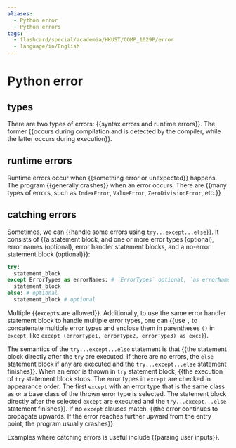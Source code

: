 ```yaml
---
aliases:
  - Python error
  - Python errors
tags:
  - flashcard/special/academia/HKUST/COMP_1029P/error
  - language/in/English
---
```


# Python error

## types

There are two types of errors: {{syntax errors and runtime errors}}. The former {{occurs during compilation and is detected by the compiler, while the latter occurs during execution}}. <!--SR:!2024-04-20,60,310!2024-04-14,55,310-->

## runtime errors

Runtime errors occur when {{something error or unexpected}} happens. The program {{generally crashes}} when an error occurs. There are {{many types of errors, such as `IndexError`, `ValueError`, `ZeroDivisionError`, etc.}} <!--SR:!2024-04-17,57,310!2024-04-29,67,310!2024-04-24,63,310-->

## catching errors

Sometimes, we can {{handle some errors using `try...except...else`}}. It consists of {{a statement block, and one or more error types (optional), error names (optional), error handler statement blocks, and a no-error statement block (optional)}}: <!--SR:!2024-04-17,58,310!2024-07-27,114,290-->

```Python
try:
  statement_block
except ErrorTypes as errorNames: # `ErrorTypes` optional, `as errorNames` optional
  statement_block
else: # optional
  statement_block # optional
```

Multiple {{`except`s are allowed}}. Additionally, to use the same error handler statement block to handle multiple error types, one can {{use `,` to concatenate multiple error types and enclose them in parentheses `()` in `except`, like `except (errorType1, errorType2, errorType3) as exc:`}}. <!--SR:!2024-04-28,66,310!2024-04-09,51,310-->

The semantics of the `try...except...else` statement is that {{the statement block directly after the `try` are executed. If there are no errors, the `else` statement block if any are executed and the `try...except...else` statement finishes}}. When an error is thrown in `try` statement block, {{the execution of `try` statement block stops. The error types in `except` are checked in appearance order. The first `except` with an error type that is the same class as or a base class of the thrown error type is selected. The statement block directly after the selected `except` are executed and the `try...except...else` statement finishes}}. If no `except` clauses match, {{the error continues to propagate upwards. If the error reaches further upward from the entry point, the program usually crashes}}. <!--SR:!2024-04-16,56,310!2024-07-03,103,290!2024-04-29,68,310-->

Examples where catching errors is useful include {{parsing user inputs}}. <!--SR:!2024-04-28,67,310-->

